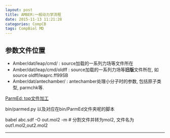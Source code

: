 ```yaml
---
layout: post
title: AMBER:一般动力学流程
date: 2015-11-13 11:21:28
categories: CompCB
tags: CompBiol MD
---
```


## 参数文件位置

- Amber/dat/leap/cmd/ : source加载的一系列力场等文件所在
- Amber/dat/leap/cmd/oldff : source加载的一系列力场等**旧版**文件所在, 如source oldff/leaprc.ff99SB
- Amber/dat/antechamber/ : antechamber处理小分子时的参数, 包括原子类型, parmchk等. 

[ParmEd: top文件加工](http://jswails.wikidot.com/parmed)

bin/parmed.py 以及对应在bin/ParmEd文件夹呢的脚本

babel abc.sdf -O out.mol2 -m # 分割文件并转为mol2, 文件名为out1.mol2,out2.mol2


------
